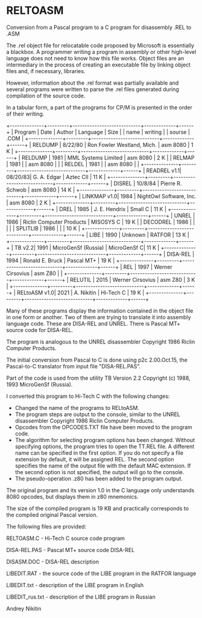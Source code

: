 # RELTOASM
Conversion from a Pascal program to a C program for disassembly .REL to .ASM

The .rel object file for relocatable code proposed by Microsoft is essentially a
blackbox. A programmer writing a program in assembly or other high-level language
does not need to know how this file works. Object files are an intermediary in the
process of creating an executable file by linking object files and, if necessary,
libraries.

However, information about the .rel format was partially available and several
programs were written to parse the .rel files generated during compilation of the
source code.

In a tabular form, a part of the programs for CP/M is presented in the order of
their writing.

+--------------+---------+----------------------------+-------------+------+
| Program      | Date    | Author                     | Language    | Size |
| name         | writing |                            | sourse      | .COM |
+--------------+---------+----------------------------+-------------+------+
| RELDUMP      | 8/22/80 | Ron Fowler Westland, Mich. | asm 8080    |  1 K |
+--------------+---------+----------------------------+-------------+------+
| RELDUMP      | 1981    | MML Systems Limited        | asm 8080    |  2 K |
| RELMAP       | 1981    |                            | asm 8080    |      |
| RELDEL       | 1981    |                            | asm 8080    |      |
+--------------+---------+----------------------------+-------------+------+
| READREL  v1.1| 08/20/83| G. A. Edgar                | Aztec CII   | 11 K |
+--------------+---------+----------------------------+-------------+------+
| DISREL       | 10/8/84 | Pierre R. Schwob           | asm 8080    | 14 K |
+--------------+---------+----------------------------+-------------+------+
| LINKMAP  v1.0| 1984    | NightOwl Software, Inc.    | asm 8080    |  2 K |
+--------------+---------+----------------------------+-------------+------+
| DREL         | 1985    | J. E. Hendrix              | Small C     | 11 K |
+--------------+---------+----------------------------+-------------+------+
| UNREL        | 1986    | Riclin Computer Products   | MISOSYS C   | 19 K |
| DECODREL     | 1986    |                            |             |      |
| SPLITLIB     | 1986    |                            |             | 10 K |
+--------------+---------+----------------------------+-------------+------+
| LIBE         | 1990    | Unknown                    | RATFOR      | 13 K |
+--------------+---------+----------------------------+-------------+------+
| TB       v2.2| 1991    | MicroGenSf (Russia)        | MicroGenSf C| 11 K |
+--------------+---------+----------------------------+-------------+------+
| DISA-REL     | 1994    | Ronald E. Bruck            | Pascal MT+  | 19 K |
+--------------+---------+----------------------------+-------------+------+
| REL          | 1997    | Werner Cirsovius           | asm Z80     |      |
+--------------+---------+----------------------------+-------------+------+
| RELUTIL      | 2015    | Werner Cirsovius           | asm Z80     |  3 K |
+--------------+---------+----------------------------+-------------+------+
| RELtoASM v1.0| 2021    | A. Nikitin                 | Hi-Tech C   | 19 K |
+--------------+---------+----------------------------+-------------+------+


Many of these programs display the information contained in the object file in one
form or another. Two of them are trying to translate it into assembly language code.
These are DISA-REL and UNREL. There is Pascal MT+ source code for DISA-REL.

The program is analogous to the UNREL disassembler Copyright 1986
Riclin Computer Products.

The initial conversion from Pascal to C is done using p2c 2.00.Oct.15, the Pascal-to-C
translator from input file "DISA-REL.PAS".

Part of the code is used from the utility TB Version 2.2 Copyright (c) 1988, 1993 
MicroGenSf (Russia).

I converted this program to Hi-Tech C with the following changes:

  - Changed the name of the programs to RELtoASM.
  - The program steps are output to the console, similar
    to the UNREL disassembler Copyright 1986 Riclin Computer Products.
  - Opcodes from the OPCODES.TXT file have been moved to the program code.
  - The algorithm for selecting program options has been changed.
    Without specifying options, the program tries to open the TT.REL file.
    A different name can be specified in the first option. If you do not
    specify a file extension by default, it will be assigned REL.
    The second option specifies the name of the output file with the
    default MAC extension. If the second option is not specified, the
    output will go to the console.
  - The pseudo-operation .z80 has been added to the program output.

The original program and its version 1.0 in the C language only understands
8080 opcodes, but displays them in z80 mnemonics.

The size of the compiled program is 19 KB and practically corresponds to the
compiled original Pascal version. 

The following files are provided:

RELTOASM.C      - Hi-Tech C source code program 

DISA-REL.PAS    - Pascal MT+ source code DISA-REL

DISASM.DOC      - DISA-REL description

LIBEDIT.RAT     - the source code of the LIBE program in the RATFOR language 

LIBEDIT.txt     - description of the LIBE program in English

LIBEDIT_rus.txt - description of the LIBE program in Russian 



Andrey Nikitin

